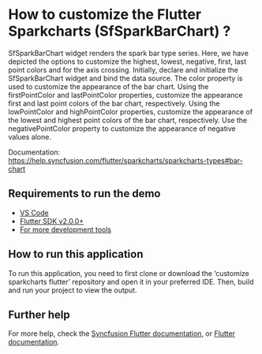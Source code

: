 # How to customize the Flutter Sparkcharts (SfSparkBarChart) ?


SfSparkBarChart widget renders the spark bar type series. Here, we have depicted the options to customize the highest, lowest, negative, first, last point colors and for the axis crossing. Initially, declare and initialize the SfSparkBarChart widget and bind the data source. The color property is used to customize the appearance of the bar chart. Using the firstPointColor and lastPointColor properties, customize the appearance first and last point colors of the bar chart, respectively. Using the lowPointColor and highPointColor properties, customize the appearance of the  lowest and highest point colors of the bar chart, respectively. Use the negativePointColor property to customize the appearance of negative values alone.

Documentation: https://help.syncfusion.com/flutter/sparkcharts/sparkcharts-types#bar-chart 


## Requirements to run the demo
* [VS Code](https://code.visualstudio.com/download)
* [Flutter SDK v2.0.0+](https://flutter.dev/docs/development/tools/sdk/overview)
* [For more development tools](https://flutter.dev/docs/development/tools/devtools/overview)

## How to run this application
To run this application, you need to first clone or download the ‘customize sparkcharts flutter’ repository and open it in your preferred IDE. Then, build and run your project to view the output.

## Further help
For more help, check the [Syncfusion Flutter documentation](https://help.syncfusion.com/flutter/introduction/overview), or
 [Flutter documentation](https://flutter.dev/docs/get-started/install).
